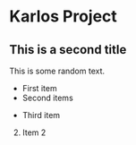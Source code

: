 # Karlos Project


## This is a second title
This is some random text.

* First item
* Second items
- Third item
2. Item 2

